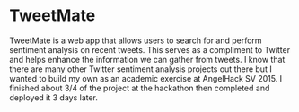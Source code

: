 # TweetMate
TweetMate is a web app that allows users to search for and perform sentiment analysis on recent tweets. This serves as a compliment to Twitter and helps enhance the information we can gather from tweets. I know that there are many other Twitter sentiment analysis projects out there but I wanted to build my own as an academic exercise at AngelHack SV 2015. I finished about 3/4 of the project at the hackathon then completed and deployed it 3 days later.
